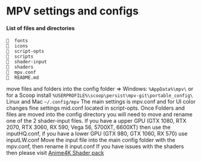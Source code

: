 # MPV settings and configs 

#### List of files and directories 
      fonts
      icons
      script-opts
      scripts
      shader-input
      shaders
      mpv.conf
      README.md

move files and folders into the config folder => Windows: `%AppData%\mpv\` or for a Scoop install `%USERPROFILE%\scoop\persist\mpv-git\portable_config\` Linux and Mac `~/.config/mpv`
The main settings is mpv.conf and for UI color changes fine settings mid.conf located in script-opts. Once Folders and files are moved into the config directory you will need to move and rename one of the 2 shader-input files. If you have a upper GPU (GTX 1080, RTX 2070, RTX 3060, RX 590, Vega 56, 5700XT, 6600XT) then use the inputHQ.conf, if you have a lower GPU (GTX 980, GTX 1060, RX 570) use inputLW.conf
Move the input file into the main config folder with the mpv.conf, then rename it input.conf
If you have issues with the shaders then please visit [Anime4K Shader pack](https://github.com/bloc97/Anime4K)
